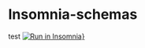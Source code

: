 # Insomnia-schemas
test
[![Run in Insomnia}](https://insomnia.rest/images/run.svg)](https://insomnia.rest/run/?label=Test%20API&uri=https%3A%2F%2Fraw.githubusercontent.com%2Fmaasantos10%2FInsomnia-schemas%2Fmaster%2FInsomnia_schema_2020-12-26.json)